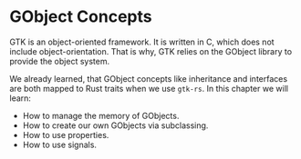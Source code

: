 # GObject Concepts

GTK is an object-oriented framework.
It is written in C, which does not include object-orientation.
That is why, GTK relies on the GObject library to provide the object system.

We already learned, that GObject concepts like inheritance and interfaces are both mapped to Rust traits when we use `gtk-rs`.
In this chapter we will learn:

- How to manage the memory of GObjects.
- How to create our own GObjects via subclassing.
- How to use properties.
- How to use signals.